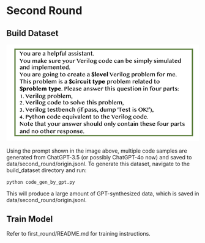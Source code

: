 # Second Round

## Build Dataset

![build_dataset](/pics/3.png)

Using the prompt shown in the image above, multiple code samples are generated from ChatGPT-3.5 (or possibly ChatGPT-4o now) and saved to data/second_round/origin.jsonl. To generate this dataset, navigate to the build_dataset directory and run:
```
python code_gen_by_gpt.py
```
This will produce a large amount of GPT-synthesized data, which is saved in data/second_round/origin.jsonl.

## Train Model

Refer to first_round/README.md for training instructions.


